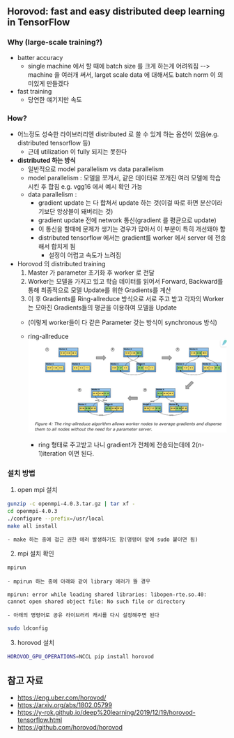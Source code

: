 ## Horovod: fast and easy distributed deep learning in TensorFlow
### Why (large-scale training?)
- batter accuracy
	- single machine 에서 할 때에 batch size 를 크게 하는게 어려워짐 --> machine 을 여러개 써서, larget scale data 에 대해서도 batch norm 이 의미있게 만들겠다
- fast training
	- 당연한 얘기지만 속도

### How?
- 어느정도 성숙한 라이브러리엔 distributed 로 쓸 수 있게 하는 옵션이 있음(e.g. distributed tensorflow 등)
	- 근데 utilization 이 fully 되지는 못한다
- **distributed 하는 방식**
	- 일반적으로 model parallelism vs data parallelism
	- model parallelism : 모델을 쪼개서, 같은 데이터로 쪼개진 여러 모델에 학습 시킨 후 합침
		e.g. vgg16 에서 예시 확인 가능
	- data parallelism : 
		- gradient update 는 다 합쳐서 update 하는 것(이걸 따로 하면 분산이라기보단 앙상블이 돼버리는 것)
		- gradient update 전에 network 통신(gradient 를 평균으로 update)
		- 이 통신을 할때에 문제가 생기는 경우가 많아서 이 부분이 특히 개선돼야 함
		- distributed tensorflow 에서는 gradient를 worker 에서 server 에 전송해서 합치게 됨
			- 설정이 어렵고 속도가 느려짐
- Horovod 의 distributed training
	1. Master 가 parameter 초기화 후 worker 로 전달
	2. Worker는 모델을 가지고 있고 학습 데이터를 읽어서 Forward, Backward를 통해 최종적으로 모델 Update를 위한 Gradients를 계산
	3. 이 후 Gradients를 Ring-allreduce 방식으로 서로 주고 받고 각자의 Worker는 모아진 Gradients들의 평균을 이용하여 모델을 Update
	- (이렇게 worker들이 다 같은 Parameter 갖는 방식이 synchronous 방식)

	- ring-allreduce
	![ring-allreduce](images/horovod_1.png "allreduce")
		* ring 형태로 주고받고 나니 gradient가 전체에 전송되는데에 2(n-1)iteration 이면 된다.


### 설치 방법
1. open mpi 설치
```sh
gunzip -c openmpi-4.0.3.tar.gz | tar xf -
cd openmpi-4.0.3
./configure --prefix=/usr/local
make all install
```
	- make 하는 중에 접근 권한 에러 발생하기도 함(명령어 앞에 sudo 붙이면 됨)
2. mpi 설치 확인
```sh
mpirun
```
	- mpirun 하는 중에 아래와 같이 library 에러가 뜰 경우
```
mpirun: error while loading shared libraries: libopen-rte.so.40: cannot open shared object file: No such file or directory
```
	- 아래의 명령어로 공유 라이브러리 캐시를 다시 설정해주면 된다
```sh
sudo ldconfig
```
3. horovod 설치
```sh
HOROVOD_GPU_OPERATIONS=NCCL pip install horovod
```

## 참고 자료
- https://eng.uber.com/horovod/
- https://arxiv.org/abs/1802.05799
- https://y-rok.github.io/deep%20learning/2019/12/19/horovod-tensorflow.html
- https://github.com/horovod/horovod
